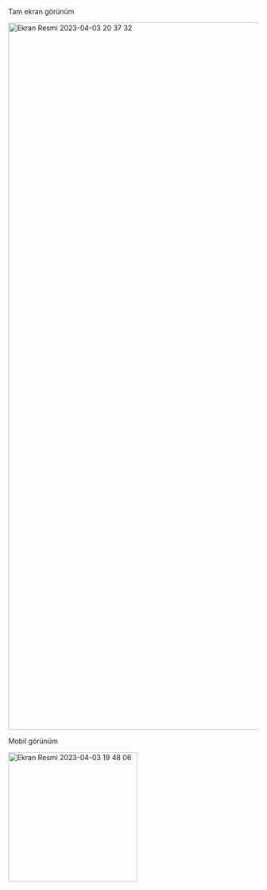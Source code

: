 Tam ekran görünüm

<img width="1420" alt="Ekran Resmi 2023-04-03 20 37 32" src="https://user-images.githubusercontent.com/102406546/229585538-f69880eb-0a2e-445b-862c-8433d2d8fe33.png">


Mobil görünüm

<img width="260" alt="Ekran Resmi 2023-04-03 19 48 06" src="https://user-images.githubusercontent.com/102406546/229583702-b1e80324-2db1-42f5-b9ac-4ccc1ba7c0fd.png">

